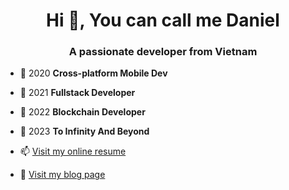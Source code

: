 <h1 align="center">Hi 👋, You can call me Daniel</h1>
<h3 align="center">A passionate developer from Vietnam</h3>

- 🔭 2020 **Cross-platform Mobile Dev**

- 👯 2021 **Fullstack Developer**

- 🤝 2022 **Blockchain Developer**

- 🌱 2023 **To Infinity And Beyond**

- 📫 [Visit my online resume](https://danielbui12.github.io/danielbui12)

- 📃 [Visit my blog page](https://danielbui12.github.io/danielbui12/blog)
